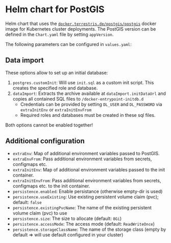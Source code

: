 # Helm chart for PostGIS

Helm chart that uses the [`docker.terrestris.de/postgis/postgis`](https://docker.terrestris.de/postgis/postgis) docker image for Kubernetes cluster deployments. The PostGIS version can be defined in the `Chart.yaml` file by setting `appVersion`.

The following parameters can be configured in `values.yaml`:

## Data import

These options allow to set up an initial database:

1. `postgres.customInit`: Will use `init.sql` as a custom init script. This creates the specified role and database.
2. `dataImport`: Extracts the archive available at `dataImport.initDataUrl` and copies all contained SQL files to `/docker-entrypoint-initdb.d`
    * Credentials can be provided by setting `DL_USER` and `DL_PASSWORD` via `extraInitEnv` or `extraInitEnvFrom`
    * Required roles and databases must be created in these sql files.

Both options cannot be enabled together!

## Additional configuration

* `extraEnv`: Map of additional environment variables passed to PostGIS.
* `extraEnvFrom`: Pass additional environment variables from secrets, configmaps etc.
* `extraInitEnv`: Map of additional environment variables passed to the init container.
* `extraInitEnvFrom`: Pass additional environment variables from secrets, configmaps etc. to the init container.
* `persistence.enabled`: Enable persistance (otherwise empty-dir is used)
* `persistence.useExisting`: Use existing persistent volume claim (pvc); default: `false`
* `persistence.existingPvcName`: The name of the existing persistent volume claim (pvc) to use
* `persistence.size`: The size to allocate (default: `8Gi`)
* `persistence.accessMode`: The access mode (default: `ReadWriteOnce`)
* `persistence.storageClassName`: The name of the storage class (empty by default => will use default configured in your cluster)
